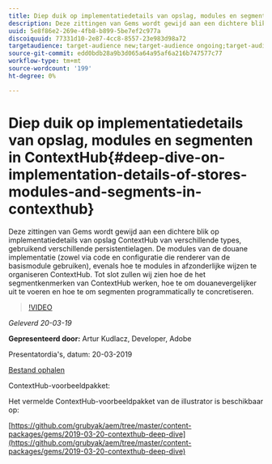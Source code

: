 ```yaml
---
title: Diep duik op implementatiedetails van opslag, modules en segmenten in ContextHub
description: Deze zittingen van Gems wordt gewijd aan een dichtere blik op implementatiedetails van opslag ContextHub van verschillende types, gebruikend verschillende persistentielagen. De modules van de douane implementatie (zowel via code en configuratie die renderer van de basismodule gebruiken), evenals hoe te modules in afzonderlijke wijzen te organiseren ContextHub. Tot slot zullen wij zien hoe de het segmentkenmerken van ContextHub werken, hoe te om douanevergelijker uit te voeren en hoe te om segmenten programmatically te concretiseren.
uuid: 5e8f86e2-269e-4fb8-b899-5be7ef2c977a
discoiquuid: 77331d10-2e87-4cc8-8557-23e983d98a72
targetaudience: target-audience new;target-audience ongoing;target-audience upgrader
source-git-commit: edd0bdb28a9b3d065a64a95af6a216b747577c77
workflow-type: tm+mt
source-wordcount: '199'
ht-degree: 0%

---
```


# Diep duik op implementatiedetails van opslag, modules en segmenten in ContextHub{#deep-dive-on-implementation-details-of-stores-modules-and-segments-in-contexthub}

Deze zittingen van Gems wordt gewijd aan een dichtere blik op implementatiedetails van opslag ContextHub van verschillende types, gebruikend verschillende persistentielagen. De modules van de douane implementatie (zowel via code en configuratie die renderer van de basismodule gebruiken), evenals hoe te modules in afzonderlijke wijzen te organiseren ContextHub. Tot slot zullen wij zien hoe de het segmentkenmerken van ContextHub werken, hoe te om douanevergelijker uit te voeren en hoe te om segmenten programmatically te concretiseren.

>[!VIDEO](https://video.tv.adobe.com/v/27010/?quality=9)

*Geleverd 20-03-19*

**Gepresenteerd door:** Artur Kudlacz, Developer, Adobe

Presentatordia&#39;s, datum: 20-03-2019

[Bestand ophalen](assets/aem-gems-contexthubdeepdive-03202019.pdf)

ContextHub-voorbeeldpakket:

Het vermelde ContextHub-voorbeeldpakket van de illustrator is beschikbaar op:

[https://github.com/grubyak/aem/tree/master/content-packages/gems/2019-03-20-contexthub-deep-dive](https://github.com/grubyak/aem/tree/master/content-packages/gems/2019-03-20-contexthub-deep-dive)

